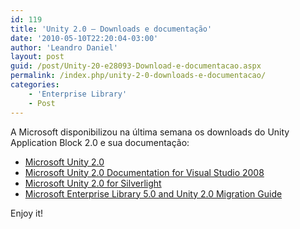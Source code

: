 ```yaml
---
id: 119
title: 'Unity 2.0 – Downloads e documentação'
date: '2010-05-10T22:20:04-03:00'
author: 'Leandro Daniel'
layout: post
guid: /post/Unity-20-e28093-Download-e-documentacao.aspx
permalink: /index.php/unity-2-0-downloads-e-documentacao/
categories:
    - 'Enterprise Library'
    - Post
---
```


A Microsoft disponibilizou na última semana os downloads do Unity Application Block 2.0 e sua documentação:

- [Microsoft Unity 2.0](http://www.microsoft.com/downloads/details.aspx?FamilyId=2d24f179-e0a6-49d7-89c4-5b67d939f91b&displaylang=en)
- [Microsoft Unity 2.0 Documentation for Visual Studio 2008](http://www.microsoft.com/downloads/details.aspx?FamilyId=a07f63d6-62d9-4d34-9aab-5aa2d2d867a4&displaylang=en)
- [Microsoft Unity 2.0 for Silverlight](http://www.microsoft.com/downloads/details.aspx?familyid=03020964-57F3-4893-9E6C-3B1C281432C8&displaylang=en)
- [Microsoft Enterprise Library 5.0 and Unity 2.0 Migration Guide](http://entlib.codeplex.com/wikipage?title=EntLib5MigrationGuide)

Enjoy it!